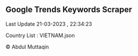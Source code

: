 

## Google Trends Keywords Scraper 
 
Last Update 21-03-2023 , 22:34:23

Country List :
VIETNAM.json



© Abdul Muttaqin 
